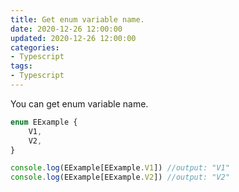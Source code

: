 ```yaml
---
title: Get enum variable name.
date: 2020-12-26 12:00:00
updated: 2020-12-26 12:00:00
categories:
- Typescript
tags:
- Typescript
---
```


You can get enum variable name.

```typescript
enum EExample {
    V1,
    V2,
}

console.log(EExample[EExample.V1]) //output: "V1"
console.log(EExample[EExample.V2]) //output: "V2"
```
